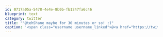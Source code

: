 ```yaml
---
id: 0717a05a-5478-4e4e-8b0b-fb1247fa6c46
blueprint: text
category: twitter
title: "'@tehShane maybe for 30 minutes or so! :)"
caption: '<span class="username username_linked">@<a href="https://twitter.com/tehShane" title="Shane Lawrence">tehShane</a></span> maybe for 30 minutes or so! :)'
---
```

